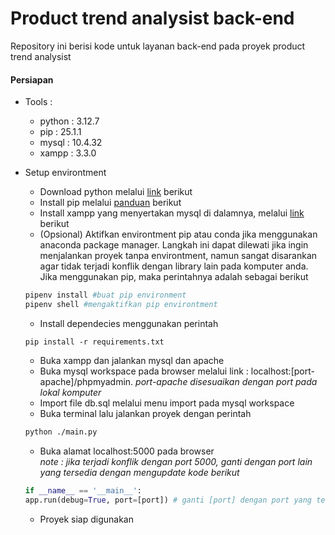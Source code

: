 # Product trend analysist back-end

Repository ini berisi kode untuk layanan back-end pada proyek product trend analysist

#### Persiapan

- Tools :

  - python : 3.12.7
  - pip : 25.1.1
  - mysql : 10.4.32
  - xampp : 3.3.0

- Setup environtment

  - Download python melalui [link](https://www.python.org/downloads/) berikut
  - Install pip melalui [panduan](https://packaging.python.org/en/latest/tutorials/installing-packages/) berikut
  - Install xampp yang menyertakan mysql di dalamnya, melalui [link](https://www.apachefriends.org/download.html) berikut
  - (Opsional) Aktifkan environtment pip atau conda jika menggunakan anaconda package manager. Langkah ini dapat dilewati jika ingin menjalankan proyek tanpa environtment, namun sangat disarankan agar tidak terjadi konflik dengan library lain pada komputer anda. Jika menggunakan pip, maka perintahnya adalah sebagai berikut

  ```bash
  pipenv install #buat pip environment
  pipenv shell #mengaktifkan pip environtment
  ```

  - Install dependecies menggunakan perintah

  ```
  pip install -r requirements.txt
  ```

  - Buka xampp dan jalankan mysql dan apache
  - Buka mysql workspace pada browser melalui link : localhost:[port-apache]/phpmyadmin. _port-apache disesuaikan dengan port pada lokal komputer_
  - Import file db.sql melalui menu import pada mysql workspace
  - Buka terminal lalu jalankan proyek dengan perintah

  ```bash
  python ./main.py
  ```

  - Buka alamat localhost:5000 pada browser <br>
    _note : jika terjadi konflik dengan port 5000, ganti dengan port lain yang tersedia dengan mengupdate kode berikut_

  ```python
  if __name__ == '__main__':
  app.run(debug=True, port=[port]) # ganti [port] dengan port yang tersedia
  ```

  - Proyek siap digunakan
